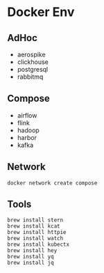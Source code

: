 # Docker Env

## AdHoc

- aerospike
- clickhouse
- postgresql
- rabbitmq

## Compose

- airflow
- flink
- hadoop
- harbor
- kafka

## Network

```shell
docker network create compose
```

## Tools

```shell
brew install stern
brew install kcat
brew install httpie
brew install watch
brew install kubectx
brew install hey
brew install yq
brew install jq
```
